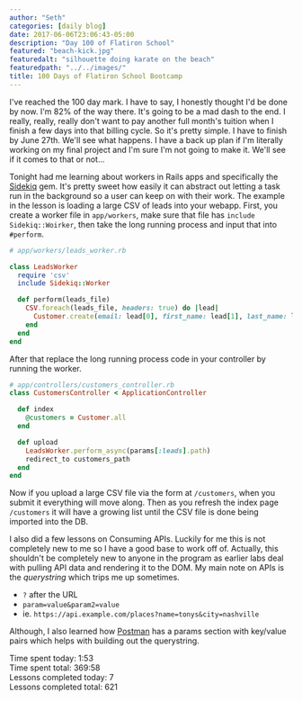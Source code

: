 ```yaml
---
author: "Seth"
categories: [daily blog]
date: 2017-06-06T23:06:43-05:00
description: "Day 100 of Flatiron School"
featured: "beach-kick.jpg"
featuredalt: "silhouette doing karate on the beach"
featuredpath: "../../images/"
title: 100 Days of Flatiron School Bootcamp
---
```


I've reached the 100 day mark. I have to say, I honestly thought I'd be done by now. I'm 82% of the way there. It's going to be a mad dash to the end. I really, really, really don't want to pay another full month's tuition when I finish a few days into that billing cycle. So it's pretty simple. I have to finish by June 27th. We'll see what happens. I have a back up plan if I'm literally working on my final project and I'm sure I'm not going to make it. We'll see if it comes to that or not...

Tonight had me learning about workers in Rails apps and specifically the [Sidekiq][1] gem. It's pretty sweet how easily it can abstract out letting a task run in the background so a user can keep on with their work. The example in the lesson is loading a large CSV of leads into your webapp. First, you create a worker file in `app/workers`, make sure that file has `include Sidekiq::Woirker`, then take the long running process and input that into `#perform`.

```Ruby
# app/workers/leads_worker.rb

class LeadsWorker
  require 'csv'
  include Sidekiq::Worker

  def perform(leads_file)
    CSV.foreach(leads_file, headers: true) do |lead|
      Customer.create(email: lead[0], first_name: lead[1], last_name: lead[2])
    end
  end
end
```

After that replace the long running process code in your controller by running the worker.

```Ruby
# app/controllers/customers_controller.rb
class CustomersController < ApplicationController

  def index
    @customers = Customer.all
  end

  def upload
    LeadsWorker.perform_async(params[:leads].path)
    redirect_to customers_path
  end
end
```

Now if you upload a large CSV file via the form at `/customers`, when you submit it everything will move along. Then as you refresh the index page `/customers` it will have a growing list until the CSV file is done being imported into the DB.

I also did a few lessons on Consuming APIs. Luckily for me this is not completely new to me so I have a good base to work off of. Actually, this shouldn't be completely new to anyone in the program as earlier labs deal with pulling API data and rendering it to the DOM. My main note on APIs is the _querystring_ which trips me up sometimes.

  - `?` after the URL
  - `param=value&param2=value`
  - ie. `https://api.example.com/places?name=tonys&city=nashville`

Although, I also learned how [Postman][2] has a params section with key/value pairs which helps with building out the querystring.

Time spent today: 1:53  
Time spent total: 369:58  
Lessons completed today: 7  
Lessons completed total: 621

  [1]:http://sidekiq.org
  [2]:https://www.getpostman.com
